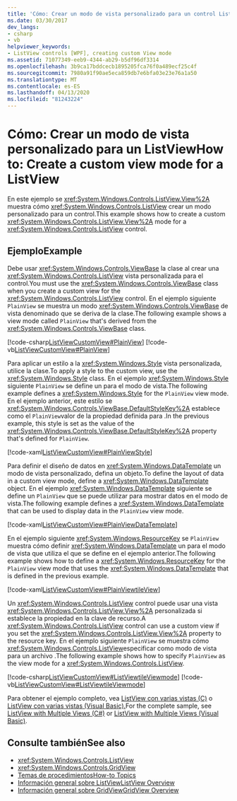 ```yaml
---
title: 'Cómo: Crear un modo de vista personalizado para un control ListView'
ms.date: 03/30/2017
dev_langs:
- csharp
- vb
helpviewer_keywords:
- ListView controls [WPF], creating custom View mode
ms.assetid: 71077349-eeb9-4344-ab29-b5df96df3314
ms.openlocfilehash: 3b9ca17bddcecb1895205fca76f0a489ecf25c4f
ms.sourcegitcommit: 7980a91f90ae5eca859db7e6bfa03e23e76a1a50
ms.translationtype: MT
ms.contentlocale: es-ES
ms.lasthandoff: 04/13/2020
ms.locfileid: "81243224"
---
```

# <a name="how-to-create-a-custom-view-mode-for-a-listview"></a><span data-ttu-id="face7-102">Cómo: Crear un modo de vista personalizado para un ListView</span><span class="sxs-lookup"><span data-stu-id="face7-102">How to: Create a custom view mode for a ListView</span></span>

<span data-ttu-id="face7-103">En este ejemplo se <xref:System.Windows.Controls.ListView.View%2A> muestra cómo <xref:System.Windows.Controls.ListView> crear un modo personalizado para un control.</span><span class="sxs-lookup"><span data-stu-id="face7-103">This example shows how to create a custom <xref:System.Windows.Controls.ListView.View%2A> mode for a <xref:System.Windows.Controls.ListView> control.</span></span>  
  
## <a name="example"></a><span data-ttu-id="face7-104">Ejemplo</span><span class="sxs-lookup"><span data-stu-id="face7-104">Example</span></span>  
 <span data-ttu-id="face7-105">Debe usar <xref:System.Windows.Controls.ViewBase> la clase al crear una <xref:System.Windows.Controls.ListView> vista personalizada para el control.</span><span class="sxs-lookup"><span data-stu-id="face7-105">You must use the <xref:System.Windows.Controls.ViewBase> class when you create a custom view for the <xref:System.Windows.Controls.ListView> control.</span></span> <span data-ttu-id="face7-106">En el ejemplo siguiente `PlainView` se muestra un modo <xref:System.Windows.Controls.ViewBase> de vista denominado que se deriva de la clase.</span><span class="sxs-lookup"><span data-stu-id="face7-106">The following example shows a view mode called `PlainView` that's derived from the <xref:System.Windows.Controls.ViewBase> class.</span></span>  
  
 [!code-csharp[ListViewCustomView#PlainView](~/samples/snippets/csharp/VS_Snippets_Wpf/ListViewCustomView/CSharp/PlainView.cs#plainview)]
 [!code-vb[ListViewCustomView#PlainView](~/samples/snippets/visualbasic/VS_Snippets_Wpf/ListViewCustomView/visualbasic/plainview.vb#plainview)]  
  
 <span data-ttu-id="face7-107">Para aplicar un estilo a la <xref:System.Windows.Style> vista personalizada, utilice la clase.</span><span class="sxs-lookup"><span data-stu-id="face7-107">To apply a style to the custom view, use the <xref:System.Windows.Style> class.</span></span> <span data-ttu-id="face7-108">En el ejemplo <xref:System.Windows.Style> siguiente `PlainView` se define un para el modo de vista.</span><span class="sxs-lookup"><span data-stu-id="face7-108">The following example defines a <xref:System.Windows.Style> for the `PlainView` view mode.</span></span> <span data-ttu-id="face7-109">En el ejemplo anterior, este estilo se <xref:System.Windows.Controls.ViewBase.DefaultStyleKey%2A> establece como el `PlainView`valor de la propiedad definida para .</span><span class="sxs-lookup"><span data-stu-id="face7-109">In the previous example, this style is set as the value of the <xref:System.Windows.Controls.ViewBase.DefaultStyleKey%2A> property that's defined for `PlainView`.</span></span>  
  
 [!code-xaml[ListViewCustomView#PlainViewStyle](~/samples/snippets/csharp/VS_Snippets_Wpf/ListViewCustomView/CSharp/Themes/Generic.xaml#plainviewstyle)]  
  
 <span data-ttu-id="face7-110">Para definir el diseño de datos en <xref:System.Windows.DataTemplate> un modo de vista personalizado, defina un objeto.</span><span class="sxs-lookup"><span data-stu-id="face7-110">To define the layout of data in a custom view mode, define a <xref:System.Windows.DataTemplate> object.</span></span> <span data-ttu-id="face7-111">En el ejemplo <xref:System.Windows.DataTemplate> siguiente se define un `PlainView` que se puede utilizar para mostrar datos en el modo de vista.</span><span class="sxs-lookup"><span data-stu-id="face7-111">The following example defines a <xref:System.Windows.DataTemplate> that can be used to display data in the `PlainView` view mode.</span></span>  
  
 [!code-xaml[ListViewCustomView#PlainViewDataTemplate](~/samples/snippets/csharp/VS_Snippets_Wpf/ListViewCustomView/CSharp/Window1.xaml#plainviewdatatemplate)]  
  
 <span data-ttu-id="face7-112">En el ejemplo siguiente <xref:System.Windows.ResourceKey> se `PlainView` muestra cómo definir <xref:System.Windows.DataTemplate> un para el modo de vista que utiliza el que se define en el ejemplo anterior.</span><span class="sxs-lookup"><span data-stu-id="face7-112">The following example shows how to define a <xref:System.Windows.ResourceKey> for the `PlainView` view mode that uses the <xref:System.Windows.DataTemplate> that is defined in the previous example.</span></span>  
  
 [!code-xaml[ListViewCustomView#PlainViewtileView](~/samples/snippets/csharp/VS_Snippets_Wpf/ListViewCustomView/CSharp/Window1.xaml#plainviewtileview)]  
  
 <span data-ttu-id="face7-113">Un <xref:System.Windows.Controls.ListView> control puede usar una vista <xref:System.Windows.Controls.ListView.View%2A> personalizada si establece la propiedad en la clave de recurso.</span><span class="sxs-lookup"><span data-stu-id="face7-113">A <xref:System.Windows.Controls.ListView> control can use a custom view if you set the <xref:System.Windows.Controls.ListView.View%2A> property to the resource key.</span></span> <span data-ttu-id="face7-114">En el ejemplo siguiente `PlainView` se muestra cómo <xref:System.Windows.Controls.ListView>especificar como modo de vista para un archivo .</span><span class="sxs-lookup"><span data-stu-id="face7-114">The following example shows how to specify `PlainView` as the view mode for a <xref:System.Windows.Controls.ListView>.</span></span>  
  
 [!code-csharp[ListViewCustomView#ListViewtileViewmode](~/samples/snippets/csharp/VS_Snippets_Wpf/ListViewCustomView/CSharp/Window1.xaml.cs#listviewtileviewmode)]
 [!code-vb[ListViewCustomView#ListViewtileViewmode](~/samples/snippets/visualbasic/VS_Snippets_Wpf/ListViewCustomView/visualbasic/window1.xaml.vb#listviewtileviewmode)]  
  
 <span data-ttu-id="face7-115">Para obtener el ejemplo completo, vea [ListView con varias vistas (C)](https://github.com/dotnet/docs/tree/master/samples/snippets/csharp/VS_Snippets_Wpf/ListViewCustomView/CSharp) o [ListView con varias vistas (Visual Basic).](https://github.com/dotnet/docs/tree/master/samples/snippets/visualbasic/VS_Snippets_Wpf/ListViewCustomView/visualbasic)</span><span class="sxs-lookup"><span data-stu-id="face7-115">For the complete sample, see [ListView with Multiple Views (C#)](https://github.com/dotnet/docs/tree/master/samples/snippets/csharp/VS_Snippets_Wpf/ListViewCustomView/CSharp) or [ListView with Multiple Views (Visual Basic)](https://github.com/dotnet/docs/tree/master/samples/snippets/visualbasic/VS_Snippets_Wpf/ListViewCustomView/visualbasic).</span></span>  
  
## <a name="see-also"></a><span data-ttu-id="face7-116">Consulte también</span><span class="sxs-lookup"><span data-stu-id="face7-116">See also</span></span>

- <xref:System.Windows.Controls.ListView>
- <xref:System.Windows.Controls.GridView>
- [<span data-ttu-id="face7-117">Temas de procedimientos</span><span class="sxs-lookup"><span data-stu-id="face7-117">How-to Topics</span></span>](listview-how-to-topics.md)
- [<span data-ttu-id="face7-118">Información general sobre ListView</span><span class="sxs-lookup"><span data-stu-id="face7-118">ListView Overview</span></span>](listview-overview.md)
- [<span data-ttu-id="face7-119">Información general sobre GridView</span><span class="sxs-lookup"><span data-stu-id="face7-119">GridView Overview</span></span>](gridview-overview.md)
